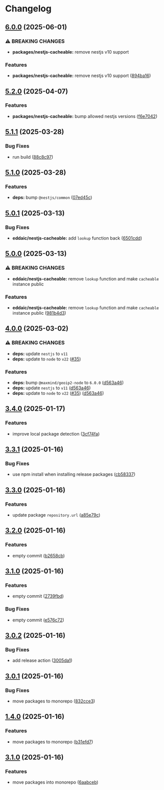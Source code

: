 # Changelog

## [6.0.0](https://github.com/emackie-eddaic/nestjs-services/compare/nestjs-cacheable-v5.2.0...nestjs-cacheable-v6.0.0) (2025-06-01)


### ⚠ BREAKING CHANGES

* **packages/nestjs-cacheable:** remove nestjs v10 support

### Features

* **packages/nestjs-cacheable:** remove nestjs v10 support ([894ba16](https://github.com/emackie-eddaic/nestjs-services/commit/894ba16c9a83ba19a59a3f6d97089db17594b5de))

## [5.2.0](https://github.com/emackie-eddaic/nestjs-services/compare/nestjs-cacheable-v5.1.1...nestjs-cacheable-v5.2.0) (2025-04-07)


### Features

* **packages/nestjs-cacheable:** bump allowed nestjs versions ([f6e7042](https://github.com/emackie-eddaic/nestjs-services/commit/f6e7042a4e94eff81faffee526255e0312ea51ae))

## [5.1.1](https://github.com/emackie-eddaic/nestjs-services/compare/nestjs-cacheable-v5.1.0...nestjs-cacheable-v5.1.1) (2025-03-28)


### Bug Fixes

* run build ([88c8c97](https://github.com/emackie-eddaic/nestjs-services/commit/88c8c97cff5deec54acd0151696cec02df8aa94c))

## [5.1.0](https://github.com/emackie-eddaic/nestjs-services/compare/nestjs-cacheable-v5.0.1...nestjs-cacheable-v5.1.0) (2025-03-28)


### Features

* **deps:** bump `@nestjs/common` ([07ed45c](https://github.com/emackie-eddaic/nestjs-services/commit/07ed45c046d770f892e24ec99d85ba53b802b3b3))

## [5.0.1](https://github.com/emackie-eddaic/nestjs-services/compare/nestjs-cacheable-v5.0.0...nestjs-cacheable-v5.0.1) (2025-03-13)


### Bug Fixes

* **eddaic/nestjs-cacheable:** add `lookup` function back ([6501cdd](https://github.com/emackie-eddaic/nestjs-services/commit/6501cdd865e20ec4f73b65f481e2cff82ce17a6b))

## [5.0.0](https://github.com/emackie-eddaic/nestjs-services/compare/nestjs-cacheable-v4.0.0...nestjs-cacheable-v5.0.0) (2025-03-13)


### ⚠ BREAKING CHANGES

* **eddaic/nestjs-cacheable:** remove `lookup` function and make `cacheable` instance public

### Features

* **eddaic/nestjs-cacheable:** remove `lookup` function and make `cacheable` instance public ([981b4d3](https://github.com/emackie-eddaic/nestjs-services/commit/981b4d37fb71bd12e3db0f1fefa454e0f45dc066))

## [4.0.0](https://github.com/emackie-eddaic/nestjs-services/compare/nestjs-cacheable-v3.4.0...nestjs-cacheable-v4.0.0) (2025-03-02)


### ⚠ BREAKING CHANGES

* **deps:** update `nestjs` to `v11`
* **deps:** update to `node` to `v22` ([#35](https://github.com/emackie-eddaic/nestjs-services/issues/35))

### Features

* **deps:** bump `@maxmind/geoip2-node` to `6.0.0` ([d563a46](https://github.com/emackie-eddaic/nestjs-services/commit/d563a460dd993a612572a8eb585619a1ff8f95d0))
* **deps:** update `nestjs` to `v11` ([d563a46](https://github.com/emackie-eddaic/nestjs-services/commit/d563a460dd993a612572a8eb585619a1ff8f95d0))
* **deps:** update to `node` to `v22` ([#35](https://github.com/emackie-eddaic/nestjs-services/issues/35)) ([d563a46](https://github.com/emackie-eddaic/nestjs-services/commit/d563a460dd993a612572a8eb585619a1ff8f95d0))

## [3.4.0](https://github.com/emackie-eddaic/nestjs-services/compare/nestjs-cacheable-v3.3.1...nestjs-cacheable-v3.4.0) (2025-01-17)


### Features

* improve local package detection ([3cf74fa](https://github.com/emackie-eddaic/nestjs-services/commit/3cf74faa763082c01a7e711dff0d7b3e499f97c1))

## [3.3.1](https://github.com/emackie-eddaic/nestjs-services/compare/nestjs-cacheable-v3.3.0...nestjs-cacheable-v3.3.1) (2025-01-16)


### Bug Fixes

* use npm install when installing release packages ([cb58337](https://github.com/emackie-eddaic/nestjs-services/commit/cb583372da5e92753761244381ed8ccd0979c2ef))

## [3.3.0](https://github.com/emackie-eddaic/nestjs-services/compare/nestjs-cacheable-v3.2.0...nestjs-cacheable-v3.3.0) (2025-01-16)


### Features

* update package `repository.url` ([a85e79c](https://github.com/emackie-eddaic/nestjs-services/commit/a85e79c7148d34c05b3870baf2136f60fa55e6cc))

## [3.2.0](https://github.com/emackie-eddaic/nestjs-services/compare/nestjs-cacheable-v3.1.0...nestjs-cacheable-v3.2.0) (2025-01-16)


### Features

* empty commit ([b2658cb](https://github.com/emackie-eddaic/nestjs-services/commit/b2658cb3941a869348c8b4fe2ea993e88cc8173f))

## [3.1.0](https://github.com/emackie-eddaic/nestjs-services/compare/nestjs-cacheable-v3.0.2...nestjs-cacheable-v3.1.0) (2025-01-16)


### Features

* empty commit ([2739fbd](https://github.com/emackie-eddaic/nestjs-services/commit/2739fbde3746c990387abd957f60a71de9555073))


### Bug Fixes

* empty commit ([e576c72](https://github.com/emackie-eddaic/nestjs-services/commit/e576c72d5482863367414eb941b76ab4e9019dff))

## [3.0.2](https://github.com/emackie-eddaic/nestjs-services/compare/nestjs-cacheable-v3.0.1...nestjs-cacheable-v3.0.2) (2025-01-16)


### Bug Fixes

* add release action ([3005da1](https://github.com/emackie-eddaic/nestjs-services/commit/3005da139e320281bb52b6deadf552c3c8f7760a))

## [3.0.1](https://github.com/emackie-eddaic/nestjs-services/compare/nestjs-cacheable-v3.0.0...nestjs-cacheable-v3.0.1) (2025-01-16)


### Bug Fixes

* move packages to monorepo ([832cce3](https://github.com/emackie-eddaic/nestjs-services/commit/832cce33f638809afa4484f42ce715682df13a41))

## [1.4.0](https://github.com/emackie-eddaic/nestjs-services/compare/nestjs-cacheable-v1.3.0...nestjs-cacheable-v1.4.0) (2025-01-16)


### Features

* move packages to monorepo ([b31efd7](https://github.com/emackie-eddaic/nestjs-services/commit/b31efd73906d27a478e2f31f96b172ea8902a79a))

## [3.1.0](https://github.com/emackie-eddaic/nestjs-services/compare/nestjs-cacheable-v3.0.0...nestjs-cacheable-v3.1.0) (2025-01-16)


### Features

* move packages into monorepo ([6aabceb](https://github.com/emackie-eddaic/nestjs-services/commit/6aabcebdef44b59de9aa7b13754c944e1e7241eb))
